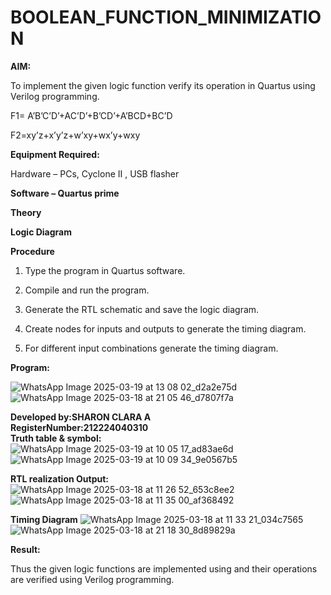 # BOOLEAN_FUNCTION_MINIMIZATION

**AIM:**

To implement the given logic function verify its operation in Quartus using Verilog programming.

F1= A’B’C’D’+AC’D’+B’CD’+A’BCD+BC’D 

F2=xy’z+x’y’z+w’xy+wx’y+wxy

**Equipment Required:**

Hardware – PCs, Cyclone II , USB flasher

**Software – Quartus prime**

**Theory**

**Logic Diagram**

**Procedure**

1.	Type the program in Quartus software.

2.	Compile and run the program.

3.	Generate the RTL schematic and save the logic diagram.

4.	Create nodes for inputs and outputs to generate the timing diagram.

5.	For different input combinations generate the timing diagram.


**Program:**

![WhatsApp Image 2025-03-19 at 13 08 02_d2a2e75d](https://github.com/user-attachments/assets/18c1ee82-c327-4899-be02-825548dd0bb8)                                                                                   
                                                                                                                                                                                                                     ![WhatsApp Image 2025-03-18 at 21 05 46_d7807f7a](https://github.com/user-attachments/assets/6d9706cd-bdbf-43af-a5a1-2519feb385f6)


**Developed by:SHARON CLARA A**                                                                                                                                                              
**RegisterNumber:212224040310**                                                                                                                                                                                       
**Truth table & symbol:**
![WhatsApp Image 2025-03-19 at 10 05 17_ad83ae6d](https://github.com/user-attachments/assets/15d06142-3516-4f1d-b305-e357e0d11347)
![WhatsApp Image 2025-03-19 at 10 09 34_9e0567b5](https://github.com/user-attachments/assets/d3adca37-8a49-4400-88d3-f651ea706b37)                                                                                                 

**RTL realization Output:**                                                                                                                                                                                           
![WhatsApp Image 2025-03-18 at 11 26 52_653c8ee2](https://github.com/user-attachments/assets/98f96ff0-704a-4ffb-9721-59581cf3f361)
![WhatsApp Image 2025-03-18 at 11 35 00_af368492](https://github.com/user-attachments/assets/5b00a293-58e1-4cf5-b4b1-9f1b9d9568c2)

**Timing Diagram**
![WhatsApp Image 2025-03-18 at 11 33 21_034c7565](https://github.com/user-attachments/assets/d59b54dd-43fe-428a-8f87-e7ca1803016d)
![WhatsApp Image 2025-03-18 at 21 18 30_8d89829a](https://github.com/user-attachments/assets/f6715b68-3395-481e-930c-aaf7492e880a)

**Result:**

Thus the given logic functions are implemented using and their operations are verified using Verilog programming.

